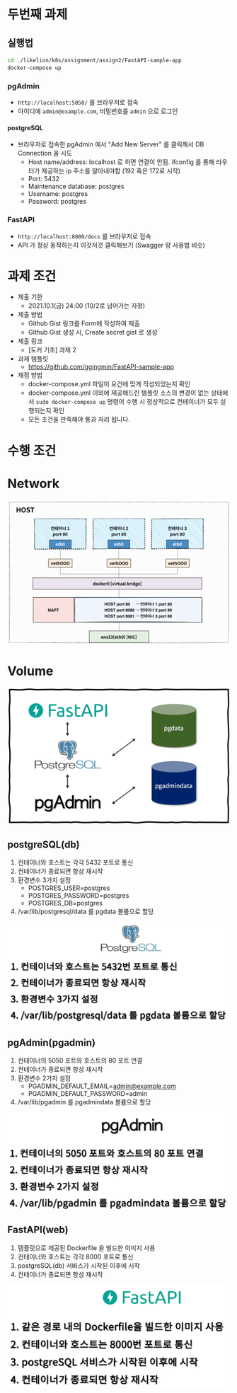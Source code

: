 # 두번째 과제

## 실행법

```sh
cd ./likelion/k8s/assignment/assign2/FastAPI-sample-app
docker-compose up
```

### pgAdmin

- `http://localhost:5050/` 를 브라우저로 접속
- 아이디에 `admin@example.com`, 비밀번호를 `admin` 으로 로그인

#### postgreSQL

- 브라우저로 접속한 pgAdmin 에서 "Add New Server" 를 클릭해서 DB Connection 을 시도
  - Host name/address: localhost 로 하면 연결이 안됨. ifconfig 를 통해 라우터가 제공하는 ip 주소를 알아내야함 (192 혹은 172로 시작)
  - Port: 5432
  - Maintenance database: postgres
  - Username: postgres
  - Password: postgres

### FastAPI

- `http://localhost:8000/docs` 를 브라우저로 접속
- API 가 정상 동작하는지 이것저것 클릭해보기 (Swagger 랑 사용법 비슷)

# 과제 조건

- 제출 기한
  - 2021.10.1(금) 24:00 (10/2로 넘어가는 자정)
- 제출 방법
  - Github Gist 링크를 Form에 작성하여 제출
  - Github Gist 생성 시, Create secret gist 로 생성
- 제출 링크
  - [도커 기초] 과제 2
- 과제 템플릿
  - https://github.com/ggingmin/FastAPI-sample-app
- 채점 방법
  - docker-compose.yml 파일이 요건에 맞게 작성되었는지 확인
  - docker-compose.yml 이외에 제공해드린 템플릿 소스의 변경이 없는 상태에서 `sudo docker-compose up` 명령어 수행 시 정상적으로 컨테이너가 모두 실행되는지 확인
  - 모든 조건을 만족해야 통과 처리 됩니다.

# 수행 조건

# Network

![network](img/ass2-network.png)

# Volume

![volume](img/ass2-volume.png)

## postgreSQL(db)

1. 컨테이너와 호스트는 각각 5432 포트로 통신
2. 컨테이너가 종료되면 항상 재시작
3. 환경변수 3가지 설정
    - POSTGRES_USER=postgres
    - POSTGRES_PASSWORD=postgres
    - POSTGRES_DB=postgres
4. /var/lib/postgresql/data 를 pgdata 볼륨으로 할당

![postgresql](img/ass2-postgresql.png)

## pgAdmin(pgadmin)

1. 컨테이너의 5050 포트와 호스트의 80 포트 연결
2. 컨테이너가 종료되면 항상 재시작
3. 환경변수 2가지 설정
    - PGADMIN_DEFAULT_EMAIL=admin@example.com
    - PGADMIN_DEFAULT_PASSWORD=admin
4. /var/lib/pgadmin 를 pgadmindata 볼륨으로 할당

![pgadmin](img/ass2-pgadmin.png)

## FastAPI(web)

1. 템플릿으로 제공된 Dockerfile 을 빌드한 이미지 사용
2. 컨테이너와 호스트는 각각 8000 포트로 통신
3. postgreSQL(db) 서비스가 시작된 이후에 시작
4. 컨테이너가 종료되면 항상 재시작

![fastapi](img/ass2-fastapi.png)
